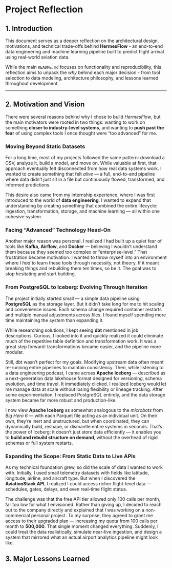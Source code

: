 # Project Reflection

## 1. Introduction

This document serves as a deeper reflection on the architectural design, motivations, and technical trade-offs behind **HermesFlow** - an end-to-end data engineering and machine learning pipeline built to predict flight arrival using real-world aviation data.

While the main `README.md` focuses on functionality and reproducibility, this reflection aims to unpack the *why* behind each major decision - from tool selection to data modeling, architecture philosophy, and lessons learned throughout development.

---

## 2. Motivation and Vision

There were several reasons behind why I chose to build *HermesFlow*, but the main motivators were rooted in two things: wanting to work on something **closer to industry-level systems**, and wanting to **push past the fear** of using complex tools I once thought were “too advanced” for me.

### Moving Beyond Static Datasets
For a long time, most of my projects followed the same pattern: download a CSV, analyze it, build a model, and move on. While valuable at first, that approach eventually felt disconnected from how real data systems work. I wanted to create something that felt *alive* — a full, end-to-end pipeline where data didn’t just sit in a file but continuously flowed, transformed, and informed predictions.

This desire also came from my internship experience, where I was first introduced to the world of **data engineering**. I wanted to expand that understanding by creating something that combined the entire lifecycle: ingestion, transformation, storage, and machine learning — all within one cohesive system.

### Facing “Advanced” Technology Head-On
Another major reason was personal. I realized I had built up a quiet fear of tools like **Kafka**, **Airflow**, and **Docker** — believing I wouldn’t understand them because they seemed too complex or “enterprise-level.” That frustration became motivation. I wanted to throw myself into an environment where I *had* to learn these tools through necessity, not theory. If it meant breaking things and rebuilding them ten times, so be it. The goal was to stop hesitating and start building.

### From PostgreSQL to Iceberg: Evolving Through Iteration
The project initially started small — a simple data pipeline using **PostgreSQL** as the storage layer. But it didn’t take long for me to hit scaling and convenience issues. Each schema change required container restarts and multiple manual adjustments across files. I found myself spending more time maintaining the system than expanding it.

While researching solutions, I kept seeing **dbt** mentioned in job descriptions. Curious, I looked into it and quickly realized it could eliminate much of the repetitive table definition and transformation work. It was a great step forward: transformations became easier, and the pipeline more modular.

Still, dbt wasn’t perfect for my goals. Modifying upstream data often meant re-running entire pipelines to maintain consistency. Then, while listening to a data engineering podcast, I came across **Apache Iceberg** — described as a next-generation data lakehouse format designed for versioning, schema evolution, and time travel. It immediately clicked. I realized Iceberg would let me manage data at scale without losing flexibility or lineage tracking. After some experimentation, I replaced PostgreSQL entirely, and the data storage system became far more robust and production-like.

I now view **Apache Iceberg** as somewhat analogous to the *microbots* from *Big Hero 6* — with each Parquet file acting as an individual unit. On their own, they’re inert and unstructured, but when coordinated, they can dynamically build, reshape, or dismantle entire systems in seconds. That’s the power of Iceberg: it doesn’t just store data efficiently — it enables you to **build and rebuild structure on demand**, without the overhead of rigid schemas or full system restarts.


### Expanding the Scope: From Static Data to Live APIs
As my technical foundation grew, so did the scale of data I wanted to work with. Initially, I used small telemetry datasets with fields like latitude, longitude, airline, and aircraft type. But when I discovered the **AviationStack API**, I realized I could access richer flight-level data — schedules, gates, delays, and even real-time flight status.

The challenge was that the free API tier allowed only 100 calls per month, far too low for what I envisioned. Rather than giving up, I decided to reach out to the company directly and explained that I was working on a non-commercial personal project. To my surprise, they agreed to grant me access to their upgraded plan — increasing my quota from 100 calls per month to **500,000**. That single moment changed everything. Suddenly, I could treat the data realistically, simulate near-live ingestion, and design a system that mirrored what an actual airport analytics pipeline might look like.

## 3. Major Lessons Learned

